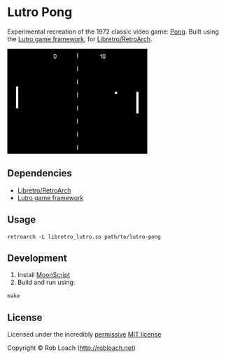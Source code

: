 # Lutro Pong

Experimental recreation of the 1972 classic video game: [Pong](http://wikipedia.org/wiki/Pong). Built using the [Lutro game framework](http://github.com/libretro/libretro-lutro), for [Libretro/RetroArch](http://libretro.com).

![Screenshot](Resources/screenshot.png)


## Dependencies

* [Libretro/RetroArch](http://libretro.com)
* [Lutro game framework](http://github.com/libretro/libretro-lutro)


## Usage

    retroarch -L libretro_lutro.so path/to/lutro-pong


## Development

1. Install [MoonScript](http://moonscript.org)
2. Build and run using:

  ```
  make
  ```


## License

Licensed under the incredibly [permissive](http://en.wikipedia.org/wiki/Permissive_free_software_licence) [MIT license](http://creativecommons.org/licenses/MIT/)

Copyright &copy; Rob Loach (http://robloach.net)